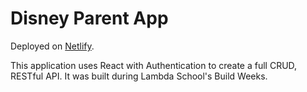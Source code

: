 # Disney Parent App 

Deployed on [Netlify](https://hopeful-chandrasekhar-37916b.netlify.com).

This application uses React with Authentication to create a full CRUD, RESTful API. It was built during Lambda School's Build Weeks.

